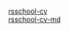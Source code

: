 [rsschool-cv](https://finnko.github.io/rsschool-cv/) \
[rsschool-cv-md](https://finnko.github.io/rsschool-cv/cv)
